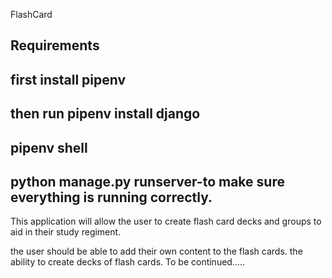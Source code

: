 FlashCard
## Requirements
## first install pipenv
## then run pipenv install django
## pipenv shell
## python manage.py runserver-to make sure everything is running correctly.
This application will allow the user to create flash card decks and groups to aid in their study regiment.

the user should be able to add their own content to the flash cards.
the ability to create decks of flash cards.
To be continued.....